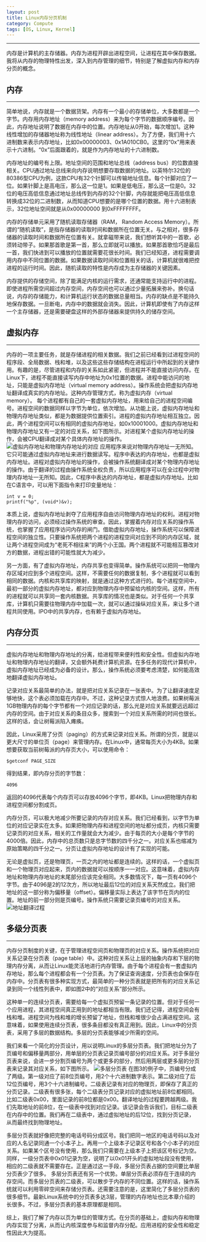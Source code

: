 ```yaml
---
layout: post
title: Linux内存分页机制
category: Compute
tags: [OS, Linux, Kernel]
---
```


----------
内存是计算机的主存储器。内存为进程开辟出进程空间，让进程在其中保存数据。我将从内存的物理特性出发，深入到内存管理的细节，特别是了解虚拟内存和内存分页的概念。



## 内存


----------
简单地说，内存就是一个数据货架。内存有一个最小的存储单位，大多数都是一个字节。内存用内存地址（memory address）来为每个字节的数据顺序编号。因此，内存地址说明了数据在内存中的位置。内存地址从0开始，每次增加1。这种线性增加的存储器地址称为线性地址（linear address）。为了方便，我们用十六进制数来表示内存地址，比如0x00000003、0x1A010CB0。这里的“0x”用来表示十六进制。“0x”后面跟着的，就是作为内存地址的十六进制数。

内存地址的编号有上限。地址空间的范围和地址总线（address bus）的位数直接相关。CPU通过地址总线来向内存说明想要存取数据的地址。以英特尔32位的80386型CPU为例，这款CPU有32个针脚可以传输地址信息。每个针脚对应了一位。如果针脚上是高电压，那么这一位是1。如果是低电压，那么这一位是0。32位的电压高低信息通过地址总线传到内存的32个针脚，内存就能把电压高低信息转换成32位的二进制数，从而知道CPU想要的是哪个位置的数据。用十六进制表示，32位地址空间就是从0x00000000 到0xFFFFFFFF。

内存的存储单元采用了随机读取存储器（RAM， Random Access Memory）。所谓的“随机读取”，是指存储器的读取时间和数据所在位置无关。与之相对，很多存储器的读取时间和数据所在位置有关。就拿磁带来说，我们想听其中的一首歌，必须转动带子。如果那首歌是第一首，那么立即就可以播放。如果那首歌恰巧是最后一首，我们快进到可以播放的位置就需要花很长时间。我们已经知道，进程需要调用内存中不同位置的数据。如果数据读取时间和位置相关的话，计算机就很难把控进程的运行时间。因此，随机读取的特性是内存成为主存储器的关键因素。

内存提供的存储空间，除了能满足内核的运行需求，还通常能支持运行中的进程。即使进程所需空间超过内存空间，内存空间也可以通过少量拓展来弥补。换句话说，内存的存储能力，和计算机运行状态的数据总量相当。内存的缺点是不能持久地保存数据。一旦断电，内存中的数据就会消失。因此，计算机即使有了内存这样一个主存储器，还是需要硬盘这样的外部存储器来提供持久的储存空间。



## 虚拟内存


----------
内存的一项主要任务，就是存储进程的相关数据。我们之前已经看到过进程空间的程序段、全局数据、栈和堆，以及这些这些存储结构在进程运行中所起到的关键作用。有趣的是，尽管进程和内存的关系如此紧密，但进程并不能直接访问内存。在Linux下，进程不能直接读写内存中地址为0x1位置的数据。进程中能访问的地址，只能是虚拟内存地址（virtual memory address）。操作系统会把虚拟内存地址翻译成真实的内存地址。这种内存管理方式，称为虚拟内存（virtual memory）。
每个进程都有自己的一套虚拟内存地址，用来给自己的进程空间编号。进程空间的数据同样以字节为单位，依次增加。从功能上说，虚拟内存地址和物理内存地址类似，都是为数据提供位置索引。进程的虚拟内存地址相互独立。因此，两个进程空间可以有相同的虚拟内存地址，如0x10001000。虚拟内存地址和物理内存地址又有一定的对应关系，如下图所示。对进程某个虚拟内存地址的操作，会被CPU翻译成对某个具体内存地址的操作。
![虚拟内存地址和物理内存地址的对应][1]
应用程序来说对物理内存地址一无所知。它只可能通过虚拟内存地址来进行数据读写。程序中表达的内存地址，也都是虚拟内存地址。进程对虚拟内存地址的操作，会被操作系统翻译成对某个物理内存地址的操作。由于翻译的过程由操作系统全权负责，所以应用程序可以在全过程中对物理内存地址一无所知。因此，C程序中表达的内存地址，都是虚拟内存地址。比如在C语言中，可以用下面指令来打印变量地址：
```
int v = 0;
printf("%p", (void*)&v);
```
本质上说，虚拟内存地址剥夺了应用程序自由访问物理内存地址的权利。进程对物理内存的访问，必须经过操作系统的审查。因此，掌握着内存对应关系的操作系统，也掌握了应用程序访问内存的闸门。借助虚拟内存地址，操作系统可以保障进程空间的独立性。只要操作系统把两个进程的进程空间对应到不同的内存区域，就让两个进程空间成为“老死不相往来”的两个小王国。两个进程就不可能相互篡改对方的数据，进程出错的可能性就大为减少。

另一方面，有了虚拟内存地址，内存共享也变得简单。操作系统可以把同一物理内存区域对应到多个进程空间。这样，不需要任何的数据复制，多个进程就可以看到相同的数据。内核和共享库的映射，就是通过这种方式进行的。每个进程空间中，最初一部分的虚拟内存地址，都对应到物理内存中预留给内核的空间。这样，所有的进程就可以共享同一套内核数据。共享库的情况也是类似。对于任何一个共享库，计算机只需要往物理内存中加载一次，就可以通过操纵对应关系，来让多个进程共同使用。IPO中的共享内存，也有赖于虚拟内存地址。



## 内存分页


----------
虚拟内存地址和物理内存地址的分离，给进程带来便利性和安全性。但虚拟内存地址和物理内存地址的翻译，又会额外耗费计算机资源。在多任务的现代计算机中，虚拟内存地址已经成为必备的设计。那么，操作系统必须要考虑清楚，如何能高效地翻译虚拟内存地址。

记录对应关系最简单的办法，就是把对应关系记录在一张表中。为了让翻译速度足够地快，这个表必须加载在内存中。不过，这种记录方式惊人地浪费。如果树莓派1GB物理内存的每个字节都有一个对应记录的话，那么光是对应关系就要远远超过内存的空间。由于对应关系的条目众多，搜索到一个对应关系所需的时间也很长。这样的话，会让树莓派陷入瘫痪。

因此，Linux采用了分页（paging）的方式来记录对应关系。所谓的分页，就是以更大尺寸的单位页（page）来管理内存。在Linux中，通常每页大小为4KB。如果想要获取当前树莓派的内存页大小，可以使用命令：
```
$getconf PAGE_SIZE
```
得到结果，即内存分页的字节数：
```
4096
```
返回的4096代表每个内存页可以存放4096个字节，即4KB。Linux把物理内存和进程空间都分割成页。

内存分页，可以极大地减少所要记录的内存对应关系。我们已经看到，以字节为单位的对应记录实在太多。如果把物理内存和进程空间的地址都分成页，内核只需要记录页的对应关系，相关的工作量就会大为减少。由于每页的大小是每个字节的4000倍。因此，内存中的总页数只是总字节数的四千分之一。对应关系也缩减为原始策略的四千分之一。分页让虚拟内存地址的设计有了实现的可能。

无论是虚拟页，还是物理页，一页之内的地址都是连续的。这样的话，一个虚拟页和一个物理页对应起来，页内的数据就可以按顺序一一对应。这意味着，虚拟内存地址和物理内存地址的末尾部分应该完全相同。大多数情况下，每一页有4096个字节。由于4096是2的12次方，所以地址最后12位的对应关系天然成立。我们把地址的这一部分称为偏移量（offset）。偏移量实际上表达了该字节在页内的位置。地址的前一部分则是页编号。操作系统只需要记录页编号的对应关系。
![地址翻译过程][2]



## 多级分页表


----------
内存分页制度的关键，在于管理进程空间页和物理页的对应关系。操作系统把对应关系记录在分页表（page table）中。这种对应关系让上层的抽象内存和下层的物理内存分离，从而让Linux能灵活地进行内存管理。由于每个进程会有一套虚拟内存地址，那么每个进程都会有一个分页表。为了保证查询速度，分页表也会保存在内存中。分页表有很多种实现方式，最简单的一种分页表就是把所有的对应关系记录到同一个线性列表中，即如图2中的“对应关系”部分所示。

这种单一的连续分页表，需要给每一个虚拟页预留一条记录的位置。但对于任何一个应用进程，其进程空间真正用到的地址都相当有限。我们还记得，进程空间会有栈和堆。进程空间为栈和堆的增长预留了地址，但栈和堆很少会占满进程空间。这意味着，如果使用连续分页表，很多条目都没有真正用到。因此，Linux中的分页表，采用了多层的数据结构。多层的分页表能够减少所需的空间。

我们来看一个简化的分页设计，用以说明Linux的多层分页表。我们把地址分为了页编号和偏移量两部分，用单层的分页表记录页编号部分的对应关系。对于多层分页表来说，会进一步分割页编号为两个或更多的部分，然后用两层或更多层的分页表来记录其对应关系，如下图所示。
![多层分页表][3]
在图3的例子中，页编号分成了两级。第一级对应了前8位页编号，用2个十六进制数字表示。第二级对应了后12位页编号，用3个十六进制编号。二级表记录有对应的物理页，即保存了真正的分页记录。二级表有很多张，每个二级表分页记录对应的虚拟地址前8位都相同。比如二级表0x00，里面记录的前8位都是0x00。翻译地址的过程要跨越两级。我们先取地址的前8位，在一级表中找到对应记录。该记录会告诉我们，目标二级表在内存中的位置。我们再在二级表中，通过虚拟地址的后12位，找到分页记录，从而最终找到物理地址。

多层分页表就好像把完整的电话号码分成区号。我们把同一地区的电话号码以及对应的人名记录同通一个小本子上。再用一个上级本子记录区号和各个小本子的对应关系。如果某个区号没有使用，那么我们只需要在上级本子上把该区号标记为空。同样，一级分页表中0x01记录为空，说明了以0x01开头的虚拟地址段没有使用，相应的二级表就不需要存在。正是通过这一手段，多层分页表占据的空间要比单层分页表少了很多。
多层分页表还有另一个优势。单层分页表必须存在于连续的内存空间。而多层分页表的二级表，可以散步于内存的不同位置。这样的话，操作系统就可以利用零碎空间来存储分页表。还需要注意的是，这里简化了多层分页表的很多细节。最新Linux系统中的分页表多达3层，管理的内存地址也比本章介绍的长很多。不过，多层分页表的基本原理都是相同。

 

综上，我们了解了内存以页为单位的管理方式。在分页的基础上，虚拟内存和物理内存实现了分离，从而让内核深度参与和监督内存分配。应用进程的安全性和稳定性因此大为提高。


  [1]: http://static.zybuluo.com/gamedebug/2qao30q4ie9j7smqj0nvcr5v/413416-20180718150754636-308113815.png
  [2]: http://static.zybuluo.com/gamedebug/54qx8lkhje8pgzcuao5icl45/413416-20180718150907259-1604778032.png
  [3]: http://static.zybuluo.com/gamedebug/ldykox5s7qx1kc715snvbk7e/413416-20180718151003294-400375060.png